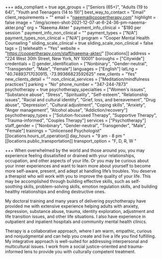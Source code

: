 +++
ada_compliant = true
age_groups = ["Seniors (65+)", "Adults (19 to 64)", "Youth and Teenagers (14 to 19)"]
best_way_to_contact = "Email"
client_requirements = ""
email = "naeema@coopertherapy.com"
highlight = false
image = "/img/screen-shot-2021-12-07-at-6-24-36-pm-naeema-akter.png"
org = "Naeema Akter "
payment_info_clinical = "$180 per session "
payment_info_non_clinical = ""
payment_types = ["N/A"]
payment_types_non_clinical = ["N/A"]
program = "Cooper Mental Health Counseling "
sliding_scale_clinical = true
sliding_scale_non_clinical = false
tags = []
telehealth = "Yes"
website = "https://coopertherapy.com/staff/naeema-akter/"
[[locations]]
address = "224 West 30th Street, New York, NY 10001"
boroughs = ["Citywide"]
credentials = []
gender_identification = ["Nonbinary", "Gender-neutral", "Transgender", "Male", "Female"]
languages = ["English"]
latLng = "40.74893717030915, -73.99366823592625"
new_clients = "Yes"
new_clients_detail = ""
non_clinical_services = ["Meditation/mindfulness practices"]
parking = "No"
phone_number = "347-244-7873"
psychotherapy = true
psychotherapy_specialties = ["Women's issues", "Substance abuse", "Stress", "Spirituality", "Self-esteem", "Relationship issues", "Racial and cultural identity", "Grief, loss, and bereavement", "Drug abuse", "Depression", "Cultural adjustment", "Coping skills", "Anxiety", "Anger management", "Alcohol abuse", "Addiction/recovery"]
psychotherapy_types = ["Solution-focused Therapy", "Supportive Therapy", "Trauma-informed", "Couples Therapy"]
services = ["Psychotherapy"]
staff_gender = ["Nonbinary", "Gender-neutral", "Transgender", "Male", "Female"]
trainings = "Unlicensed Psychologist"
[[locations.hours_of_operation]]
day_hours = "9 am - 8 pm "
[[locations.public_transportation]]
transport_option = "F, D, R, W "

+++
When overwhelmed by the world and those around you, you may experience feeling dissatisfied or drained with your relationships, occupation, and other aspects of your life. Or you may be curious about your inner experiences and want to learn more about yourself to become more self-aware, present, and adept at handling life’s troubles. You deserve a therapist who will work with you to improve the quality of your life. This may be accomplished through building effective skills, such as self-soothing skills, problem-solving skills, emotion regulation skills, and building healthy relationships and ending destructive ones. 

My doctoral training and many years of delivering psychotherapy have provided me with extensive experience helping adults with anxiety, depression, substance abuse, trauma, identity exploration, adjustment and life transition issues, and other life situations. I also have experience in outpatient and inpatient hospitals and community mental health clinics. 

Therapy is a collaborative approach, where I am warm, empathic, curious and nonjudgmental and can help you create and live a life you find fulfilling. My integrative approach is well-suited for addressing interpersonal and multicultural issues. I work from a social justice-oriented and trauma-informed lens to provide you with culturally competent treatment.